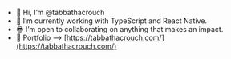 - 👋 Hi, I’m @tabbathacrouch
- 🌱 I’m currently working with TypeScript and React Native.
- :sunglasses: I’m open to collaborating on anything that makes an impact. 
-  	:yellow_heart: Portfolio --> [https://tabbathacrouch.com/](https://tabbathacrouch.com/)

<!---
tabbathacrouch/tabbathacrouch is a ✨ special ✨ repository because its `README.md` (this file) appears on your GitHub profile.
You can click the Preview link to take a look at your changes.
--->
